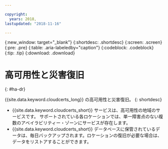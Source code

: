 ```yaml
---

copyright:
  years: 2018,
lastupdated: "2018-11-16"

---
```


{:new_window: target="_blank"}
{:shortdesc: .shortdesc}
{:screen: .screen}
{:pre: .pre}
{:table: .aria-labeledby="caption"}
{:codeblock: .codeblock}
{:tip: .tip}
{:download: .download}

# 高可用性と災害復旧
{: #ha-dr}

{{site.data.keyword.cloudcerts_long}} の高可用性と災害復旧。
{: shortdesc}

* {{site.data.keyword.cloudcerts_short}} サービスは、高可用性の地域のサービスです。 サポートされている各ロケーションでは、単一障害点のない複数のアベイラビリティー・ゾーンにサービスが存在します。
* {{site.data.keyword.cloudcerts_short}} データベースに保管されているデータは、毎日バックアップされます。ロケーションの復旧が必要な場合は、データをリストアすることができます。
